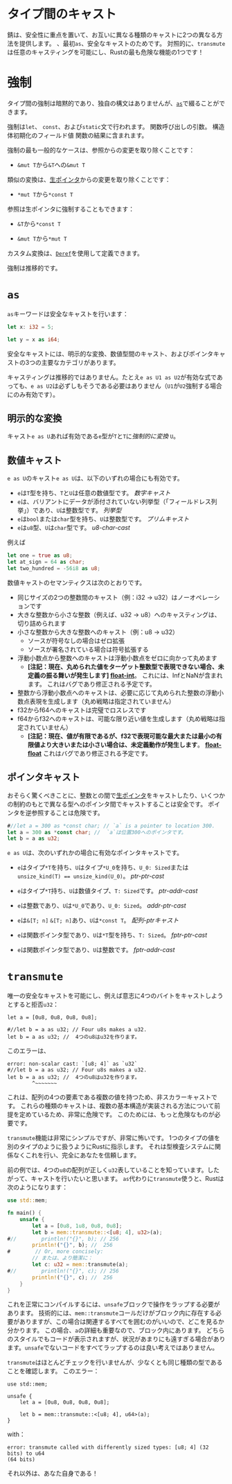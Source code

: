 # タイプ間のキャスト

錆は、安全性に重点を置いて、お互いに異なる種類のキャストに2つの異なる方法を提供します。
、最初`as`、安全なキャストのためです。
対照的に、`transmute`は任意のキャスティングを可能にし、Rustの最も危険な機能の1つです！

# 強制

タイプ間の強制は暗黙的であり、独自の構文はありませんが、[`as`](#explicit-coercions)で綴ることができます。

強制は`let`、 `const`、および`static`文で行われます。
関数呼び出しの引数。
構造体初期化のフィールド値
関数の結果に含まれます。

強制の最も一般的なケースは、参照からの変更を取り除くことです：

* `&mut T`から`&T`への`&mut T`

類似の変換は、[生ポインタ](raw-pointers.html)からの変更を取り除くことです：

* `*mut T`から`*const T`

参照は生ポインタに強制することもできます：

* `&T`から`*const T`

* `&mut T`から`*mut T`

カスタム変換は、[`Deref`](deref-coercions.html)を使用して定義できます。

強制は推移的です。

# `as`
`as`キーワードは安全なキャストを行います：

```rust
let x: i32 = 5;

let y = x as i64;
```

安全なキャストには、明示的な変換、数値型間のキャスト、およびポインタキャストの3つの主要なカテゴリがあります。

キャスティングは推移的ではありません。たとえ`e as U1 as U2`が有効な式であっても、`e as U2`は必ずしもそうである必要はありません（`U1`が`U2`強制する場合にのみ有効です）。


## 明示的な変換

キャスト`e as U`あれば有効である`e`型が`T`と`T`に*強制的に変換* `U`。

## 数値キャスト

`e as U`のキャスト`e as U`は、以下のいずれの場合にも有効です。

* `e`は`T`型を持ち、`T`と`U`は任意の数値型です。
   *数字キャスト*
* `e`は、バリアントにデータが添付されていない列挙型（「フィールドレス列挙」）であり、`U`は整数型です。
   *列挙型*
* `e`は`bool`または`char`型を持ち、`U`は整数型です。
   *プリムキャスト*
* `e`は`u8`型、`U`は`char`型です。
   *u8-char-cast*

例えば

```rust
let one = true as u8;
let at_sign = 64 as char;
let two_hundred = -56i8 as u8;
```

数値キャストのセマンティクスは次のとおりです。

* 同じサイズの2つの整数間のキャスト（例：i32 -> u32）はノーオペレーションです
* 大きな整数から小さな整数（例えば、u32 -> u8）へのキャスティングは、切り詰められます
* 小さな整数から大きな整数へのキャスト（例：u8 -> u32）
    * ソースが符号なしの場合はゼロ拡張
    * ソースが署名されている場合は符号拡張する
* 浮動小数点から整数へのキャストは浮動小数点をゼロに向かって丸めます
    * **[注記：現在、丸められた値をターゲット整数型で表現できない場合、未定義の振る舞いが発生します] [float-int]**。
       これには、InfとNaNが含まれます。
       これはバグであり修正される予定です。
* 整数から浮動小数点へのキャストは、必要に応じて丸められた整数の浮動小数点表現を生成します（丸め戦略は指定されていません）
* f32からf64へのキャストは完璧でロスレスです
* f64からf32へのキャストは、可能な限り近い値を生成します（丸め戦略は指定されていません）
    * **[注記：現在、値が有限であるが、f32で表現可能な最大または最小の有限値より大きいまたは小さい場合は、未定義動作が発生します**。 **[float-float]**
       これはバグであり修正される予定です。

[float-int]: https://github.com/rust-lang/rust/issues/10184
 [float-float]: https://github.com/rust-lang/rust/issues/15536


## ポインタキャスト

おそらく驚くべきことに、整数との間で[生ポインタ](raw-pointers.html)をキャストしたり、いくつかの制約のもとで異なる型へのポインタ間でキャストすることは安全です。
ポインタを逆参照することは危険です。

```rust
#//let a = 300 as *const char; // `a` is a pointer to location 300.
let a = 300 as *const char; //  `a`は位置300へのポインタです。
let b = a as u32;
```

`e as U`は、次のいずれかの場合に有効なポインタキャストです。

* `e`はタイプ`*T`を持ち、`U`はタイプ`*U_0`を持ち、`U_0: Sized`または`unsize_kind(T) == unsize_kind(U_0)`。
   *ptr-ptr-cast*

* `e`はタイプ`*T`持ち、`U`は数値タイプ、`T: Sized`です。
   *ptr-addr-cast*

* `e`は整数であり、`U`は`*U_0`であり、`U_0: Sized`。
   *addr-ptr-cast*

* `e`は`&[T; n]`
   `&[T; n]`あり、`U`は`*const T`。
   *配列-ptrキャスト*

* `e`は関数ポインタ型であり、`U`は`*T`型を持ち、`T: Sized`。
   *fptr-ptr-cast*

* `e`は関数ポインタ型であり、`U`は整数です。
   *fptr-addr-cast*


# `transmute`
唯一の安全なキャストを可能にし、例えば意志に4つのバイトをキャストしようとすると拒否`u32`：

```rust,ignore
let a = [0u8, 0u8, 0u8, 0u8];

#//let b = a as u32; // Four u8s makes a u32.
let b = a as u32; //  4つのu8はu32を作ります。
```

このエラーは、

```text
error: non-scalar cast: `[u8; 4]` as `u32`
#//let b = a as u32; // Four u8s makes a u32.
let b = a as u32; //  4つのu8はu32を作ります。
        ^~~~~~~~
```

これは、配列の4つの要素である複数の値を持つため、非スカラーキャストです。
これらの種類のキャストは、複数の基本構造が実装される方法について前提を定めているため、非常に危険です。
このためには、もっと危険なものが必要です。

`transmute`機能は非常にシンプルですが、非常に怖いです。
1つのタイプの値を別のタイプのように扱うようにRustに指示します。
それは型検査システムに関係なくこれを行い、完全にあなたを信頼します。

前の例では、4つの`u8`の配列が正しく`u32`表していることを知っています。したがって、キャストを行いたいと思います。
`as`代わりに`transmute`使うと、Rustは次のようになります：

```rust
use std::mem;

fn main() {
    unsafe {
        let a = [0u8, 1u8, 0u8, 0u8];
        let b = mem::transmute::<[u8; 4], u32>(a);
#//        println!("{}", b); // 256
        println!("{}", b); //  256
#        // Or, more concisely:
        // または、より簡潔に：
        let c: u32 = mem::transmute(a);
#//        println!("{}", c); // 256
        println!("{}", c); //  256
    }
}
```

これを正常にコンパイルするには、`unsafe`ブロックで操作をラップする必要があります。
技術的には、`mem::transmute`コールだけがブロック内に存在する必要がありますが、この場合は関連するすべてを囲むのがいいので、どこを見るか分かります。
この場合、`a`の詳細も重要なので、ブロック内にあります。
どちらのスタイルでもコードが表示されますが、状況があまりにも遠すぎる場合があります。`unsafe`でないコードをすべてラップするのは良い考えではありません。

`transmute`はほとんどチェックを行いませんが、少なくとも同じ種類の型であることを確認します。
このエラー：

```rust,ignore
use std::mem;

unsafe {
    let a = [0u8, 0u8, 0u8, 0u8];

    let b = mem::transmute::<[u8; 4], u64>(a);
}
```

with：

```text
error: transmute called with differently sized types: [u8; 4] (32 bits) to u64
(64 bits)
```

それ以外は、あなた自身である！
